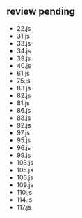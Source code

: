 ## review pending

* 22.js
* 31.js
* 33.js
* 34.js
* 39.js
* 40.js
* 61.js
* 75.js
* 83.js
* 82.js
* 81.js
* 86.js
* 88.js
* 92.js
* 97.js
* 95.js
* 96.js
* 99.js
* 103.js
* 105.js
* 106.js
* 109.js
* 110.js
* 114.js
* 117.js